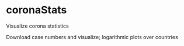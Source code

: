 # coronaStats
Visualize corona statistics 

Download case numbers and visualize; logarithmic plots over countries 

